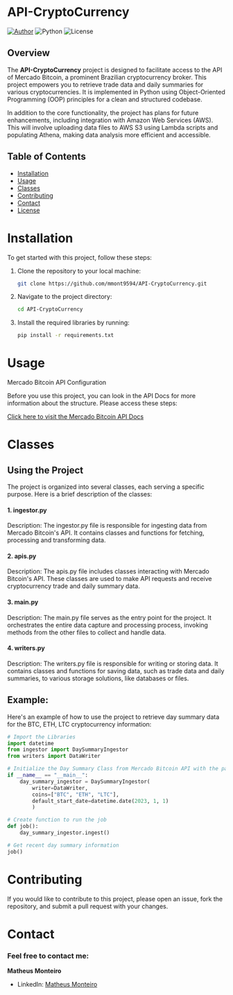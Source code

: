 # API-CryptoCurrency

[![Author](https://img.shields.io/badge/Author-Matheus%20Monteiro-red)](https://www.linkedin.com/in/matheus-monteiro)
![Python](https://img.shields.io/badge/Python-3.8%2B-blue)
![License](https://img.shields.io/badge/License-MIT-green)

## Overview

The **API-CryptoCurrency** project is designed to facilitate access to the API of Mercado Bitcoin, a prominent Brazilian cryptocurrency broker. This project empowers you to retrieve trade data and daily summaries for various cryptocurrencies. It is implemented in Python using Object-Oriented Programming (OOP) principles for a clean and structured codebase.

In addition to the core functionality, the project has plans for future enhancements, including integration with Amazon Web Services (AWS). This will involve uploading data files to AWS S3 using Lambda scripts and populating Athena, making data analysis more efficient and accessible.

## Table of Contents

- [Installation](#installation)
- [Usage](#usage)
- [Classes](#classes)
- [Contributing](#contributing)
- [Contact](#contributing)
- [License](#license)

# Installation

To get started with this project, follow these steps:

1. Clone the repository to your local machine:

   ```bash
   git clone https://github.com/mmont9594/API-CryptoCurrency.git

2. Navigate to the project directory:

   ```bash
   cd API-CryptoCurrency

3. Install the required libraries by running:

   ```bash
   pip install -r requirements.txt

# Usage

Mercado Bitcoin API Configuration

Before you use this project, you can look in the API Docs for more information about the structure. 
Please access these steps: 

[Click here to visit the Mercado Bitcoin API Docs](https://www.mercadobitcoin.com.br/termo-de-uso-apis)

# Classes

## Using the Project

The project is organized into several classes, each serving a specific purpose. Here is a brief description of the classes:

#### 1. ingestor.py
Description: The ingestor.py file is responsible for ingesting data from Mercado Bitcoin's API. It contains classes and functions for fetching, processing and transforming data.

#### 2. apis.py
Description: The apis.py file includes classes interacting with Mercado Bitcoin's API. These classes are used to make API requests and receive cryptocurrency trade and daily summary data.

#### 3. main.py
Description: The main.py file serves as the entry point for the project. It orchestrates the entire data capture and processing process, invoking methods from the other files to collect and handle data.

#### 4. writers.py
Description: The writers.py file is responsible for writing or storing data. It contains classes and functions for saving data, such as trade data and daily summaries, to various storage solutions, like databases or files.

## Example:

Here's an example of how to use the project to retrieve day summary data for the BTC, ETH, LTC cryptocurrency information:

  ```python
  # Import the Libraries
  import datetime
  from ingestor import DaySummaryIngestor
  from writers import DataWriter

  # Initialize the Day Summary Class from Mercado Bitcoin API with the parameters and create an Object
  if __name__ == "__main__":
      day_summary_ingestor = DaySummaryIngestor(
          writer=DataWriter,  
          coins=["BTC", "ETH", "LTC"],  
          default_start_date=datetime.date(2023, 1, 1)
          )

  # Create function to run the job
  def job():
      day_summary_ingestor.ingest()

  # Get recent day summary information
  job()
```
# Contributing

If you would like to contribute to this project, please open an issue, fork the repository, and submit a pull request with your changes.

# Contact

### Feel free to contact me:

**Matheus Monteiro**
- LinkedIn: [Matheus Monteiro](https://www.linkedin.com/in/matheus-monteiro/)
